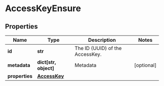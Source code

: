 # AccessKeyEnsure

## Properties
| Name | Type | Description | Notes |
| ------------ | ------------- | ------------- | ------------- |
| **id** | **str** | The ID (UUID) of the AccessKey. |  |
| **metadata** | **dict[str, object]** | Metadata | [optional]  |
| **properties** | [**AccessKey**](AccessKey.md) |  |  |


